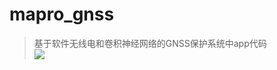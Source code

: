 # mapro_gnss
> 基于软件无线电和卷积神经网络的GNSS保护系统中app代码  
![](~/Mapro1/app/src/main/res/drawable/img_5381.PNG)
